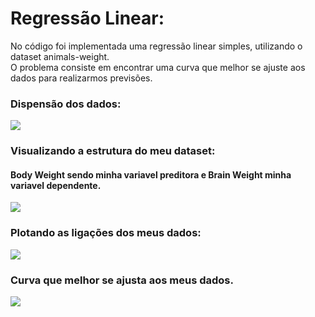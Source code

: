
# Regressão Linear:

No código foi implementada uma regressão linear simples, utilizando o dataset animals-weight.</br>
O problema consiste em encontrar uma curva que melhor se ajuste aos dados para realizarmos previsões.

### Dispensão dos dados:

![](https://raw.githubusercontent.com/OtavioBernardes/Machine_Learning/master/Reg_Linear_Animals-Weight/imagens/imagem01.png)

### Visualizando a estrutura do meu dataset:

#### Body Weight sendo minha variavel preditora e Brain Weight minha variavel dependente.

![](https://raw.githubusercontent.com/OtavioBernardes/Machine_Learning/master/Reg_Linear_Animals-Weight/imagens/imagem02.png)

### Plotando as ligações dos meus dados: 

![](https://raw.githubusercontent.com/OtavioBernardes/Machine_Learning/master/Reg_Linear_Animals-Weight/imagens/imagem03.png)

### Curva que melhor se ajusta aos meus dados.

![](https://raw.githubusercontent.com/OtavioBernardes/Machine_Learning/master/Reg_Linear_Animals-Weight/imagens/imagem04.png)
